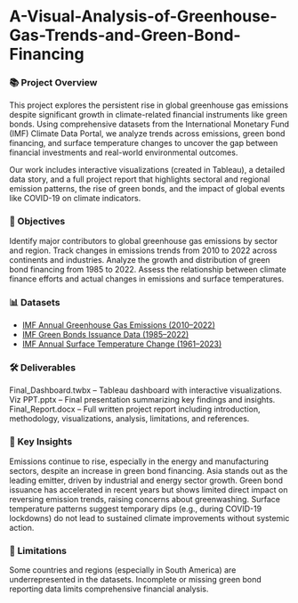 # A-Visual-Analysis-of-Greenhouse-Gas-Trends-and-Green-Bond-Financing

### 📚 Project Overview

This project explores the persistent rise in global greenhouse gas emissions despite significant growth in climate-related financial instruments like green bonds. Using comprehensive datasets from the International Monetary Fund (IMF) Climate Data Portal, we analyze trends across emissions, green bond financing, and surface temperature changes to uncover the gap between financial investments and real-world environmental outcomes.

Our work includes interactive visualizations (created in Tableau), a detailed data story, and a full project report that highlights sectoral and regional emission patterns, the rise of green bonds, and the impact of global events like COVID-19 on climate indicators.

### 🎯 Objectives

Identify major contributors to global greenhouse gas emissions by sector and region.
Track changes in emissions trends from 2010 to 2022 across continents and industries.
Analyze the growth and distribution of green bond financing from 1985 to 2022.
Assess the relationship between climate finance efforts and actual changes in emissions and surface temperatures.

### 📊 Datasets

- [IMF Annual Greenhouse Gas Emissions (2010–2022)](https://climatedata.imf.org/)
- [IMF Green Bonds Issuance Data (1985–2022)](https://climatedata.imf.org/)
- [IMF Annual Surface Temperature Change (1961–2023)](https://climatedata.imf.org/)

### 🛠️ Deliverables

Final_Dashboard.twbx – Tableau dashboard with interactive visualizations.
Viz PPT.pptx – Final presentation summarizing key findings and insights.
Final_Report.docx – Full written project report including introduction, methodology, visualizations, analysis, limitations, and references.

### 🔑 Key Insights

Emissions continue to rise, especially in the energy and manufacturing sectors, despite an increase in green bond financing.
Asia stands out as the leading emitter, driven by industrial and energy sector growth.
Green bond issuance has accelerated in recent years but shows limited direct impact on reversing emission trends, raising concerns about greenwashing.
Surface temperature patterns suggest temporary dips (e.g., during COVID-19 lockdowns) do not lead to sustained climate improvements without systemic action.

### 📌 Limitations

Some countries and regions (especially in South America) are underrepresented in the datasets.
Incomplete or missing green bond reporting data limits comprehensive financial analysis.
